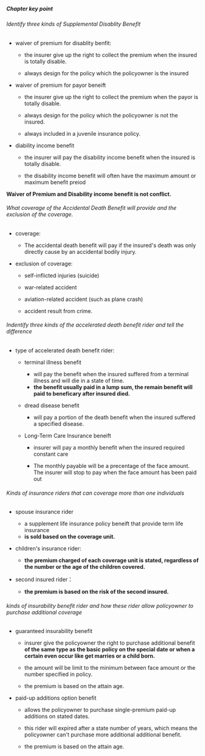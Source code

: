 ##### Chapter key point

###### Identify three kinds of Supplemental Disablity Benefit

- waiver of premium for disablity benfit:
  
  - the insurer give up the right to collect the premium when the insured is totally disable.
  
  - always design for the policy which the policyowner is the insured

- waiver of premium for payor beneift
  
  - the insurer give up the right to collect the premium when the payor is totally disable.
  
  - always design for the policy which the policyowner is not the insured.
  
  - always included in a juvenile insurance policy.

- diability income benefit
  
  - the insurer will pay the disability income benefit when the insured is totally disable.
  
  - the disability income benefit will often have the maximum amount or maximum benefit preiod

**Waiver of Premium and Disability income benefit is not conflict.**

###### What coverage of the Accidental Death Benefit will provide and the exclusion of the coverage.

- coverage:
  
  - The accidental death benefit will pay if the insured's death was only directly cause by an accidental bodily injury.

- exclusion of coverage:
  
  - self-inflicted injuries (suicide)
  
  - war-related accident
  
  - aviation-related accident (such as plane crash)
  
  - accident result from crime.

###### Indentify three kinds of the accelerated death benefit rider and tell the difference

- type of accelerated death benefit rider:
  - terminal illness benefit
    
    - will pay the benefit when the insured suffered from a terminal illness and will die in a state of time.
    - **the benefit usually paid in a lump sum, the remain benefit will paid to beneficary after insured died.**
  
  - dread disease benefit
    
    - will pay a portion of the death benefit when the insured suffered a specified disease.
  
  - Long-Term Care Insurance beneift
    
    - insurer will pay a monthly benefit when the insured required constant care
    
    - The monthly payable will be a precentage of the face amount. The insurer will stop to pay when the face amount has been paid out

###### Kinds of insurance riders that can coverage more than one individuals

- spouse insurance rider
  
  - a supplement life insurance policy beneift that provide term life insurance
  - **is sold based on the coverage unit.**

- children's insurance rider:
  
  - **the premium charged of each coverage unit is stated, regardless of the number or the age of the children covered.**

- second insured rider：
  
  - **the premium is based on the risk of the second insured.**

###### kinds of insurability benefit rider and how these rider allow policyowner to purchase additional coverage

- guaranteed insurability benefit
  
  - insurer give the policyowner the right to purchase additional benefit **of the same type as the basic policy on the special date or when a certain even occur like get marries or a child born.** 
  
  - the amount will be limit to the minimum between face amount or the number specified in policy.
  
  - the premium is based on the attain age.

- paid-up additions option benefit
  
  - allows the policyowner to purchase single-premium paid-up additions on stated dates.
  
  - this rider will expired after a state number of years, which means the policyowner can't purchase more additional additional benefit.
  
  - the premium is based on the attain age.
